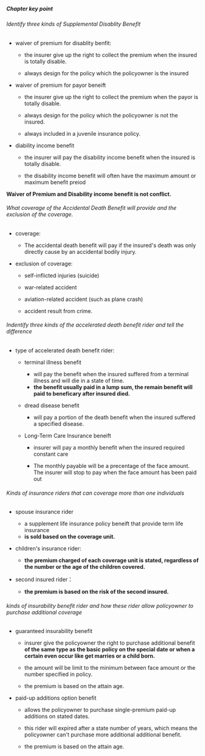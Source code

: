 ##### Chapter key point

###### Identify three kinds of Supplemental Disablity Benefit

- waiver of premium for disablity benfit:
  
  - the insurer give up the right to collect the premium when the insured is totally disable.
  
  - always design for the policy which the policyowner is the insured

- waiver of premium for payor beneift
  
  - the insurer give up the right to collect the premium when the payor is totally disable.
  
  - always design for the policy which the policyowner is not the insured.
  
  - always included in a juvenile insurance policy.

- diability income benefit
  
  - the insurer will pay the disability income benefit when the insured is totally disable.
  
  - the disability income benefit will often have the maximum amount or maximum benefit preiod

**Waiver of Premium and Disability income benefit is not conflict.**

###### What coverage of the Accidental Death Benefit will provide and the exclusion of the coverage.

- coverage:
  
  - The accidental death benefit will pay if the insured's death was only directly cause by an accidental bodily injury.

- exclusion of coverage:
  
  - self-inflicted injuries (suicide)
  
  - war-related accident
  
  - aviation-related accident (such as plane crash)
  
  - accident result from crime.

###### Indentify three kinds of the accelerated death benefit rider and tell the difference

- type of accelerated death benefit rider:
  - terminal illness benefit
    
    - will pay the benefit when the insured suffered from a terminal illness and will die in a state of time.
    - **the benefit usually paid in a lump sum, the remain benefit will paid to beneficary after insured died.**
  
  - dread disease benefit
    
    - will pay a portion of the death benefit when the insured suffered a specified disease.
  
  - Long-Term Care Insurance beneift
    
    - insurer will pay a monthly benefit when the insured required constant care
    
    - The monthly payable will be a precentage of the face amount. The insurer will stop to pay when the face amount has been paid out

###### Kinds of insurance riders that can coverage more than one individuals

- spouse insurance rider
  
  - a supplement life insurance policy beneift that provide term life insurance
  - **is sold based on the coverage unit.**

- children's insurance rider:
  
  - **the premium charged of each coverage unit is stated, regardless of the number or the age of the children covered.**

- second insured rider：
  
  - **the premium is based on the risk of the second insured.**

###### kinds of insurability benefit rider and how these rider allow policyowner to purchase additional coverage

- guaranteed insurability benefit
  
  - insurer give the policyowner the right to purchase additional benefit **of the same type as the basic policy on the special date or when a certain even occur like get marries or a child born.** 
  
  - the amount will be limit to the minimum between face amount or the number specified in policy.
  
  - the premium is based on the attain age.

- paid-up additions option benefit
  
  - allows the policyowner to purchase single-premium paid-up additions on stated dates.
  
  - this rider will expired after a state number of years, which means the policyowner can't purchase more additional additional benefit.
  
  - the premium is based on the attain age.
